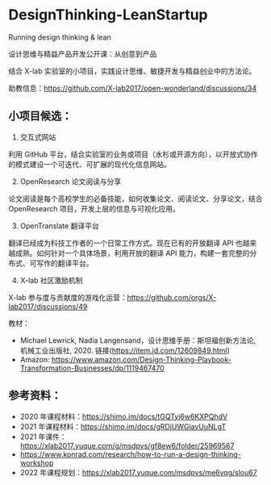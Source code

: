 # DesignThinking-LeanStartup

Running design thinking & lean

设计思维与精益产品开发公开课：从创意到产品

结合 X-lab 实验室的小项目，实践设计思维、敏捷开发与精益创业中的方法论。

助教信息：https://github.com/X-lab2017/open-wonderland/discussions/34

## 小项目候选：

1. 交互式网站

利用 GitHub 平台，结合实验室的业务或项目（水杉或开源方向），以开放式协作的模式建设一个可迭代、可扩展的现代化信息网站。

2. OpenResearch 论文阅读与分享

论文阅读是每个高校学生的必备技能，如何收集论文、阅读论文、分享论文，结合 OpenResearch 项目，开发上层的信息与可视化应用。

3. OpenTranslate 翻译平台

翻译已经成为科技工作者的一个日常工作方式。现在已有的开放翻译 API 也越来越成熟。如何针对一个具体场景，利用开放的翻译 API 能力，构建一套完整的分布式、可写作的翻译平台。

4. X-lab 社区激励机制

X-lab 参与度与贡献度的游戏化运营：https://github.com/orgs/X-lab2017/discussions/49

教材：
- Michael Lewrick, Nadia Langensand，设计思维手册：斯坦福创新方法论, 机械工业出版社, 2020. 链接(https://item.jd.com/12609849.html)
- Amazon: https://www.amazon.com/Design-Thinking-Playbook-Transformation-Businesses/dp/1119467470

## 参考资料：
- 2020 年课程材料：https://shimo.im/docs/tGQTyj6w6KXPQhdV
- 2021 年课程材料：https://shimo.im/docs/gRDjUWGiayUuNLgT
- 2021 年课件：https://xlab2017.yuque.com/g/msdpvs/gf8ew6/folder/25969567
- https://www.konrad.com/research/how-to-run-a-design-thinking-workshop
- 2022 年课程规划：https://xlab2017.yuque.com/msdpvs/me6vqg/slou67
